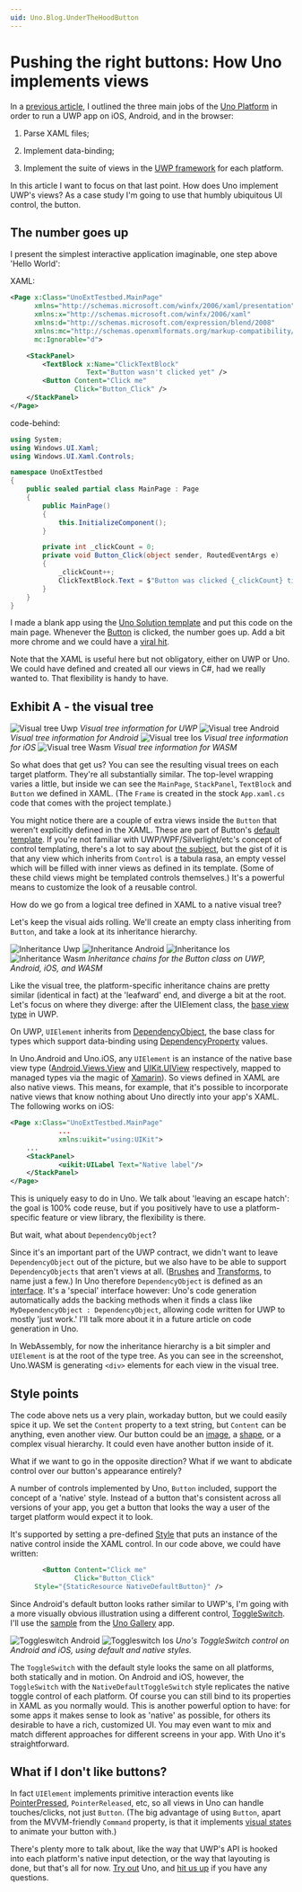 ```yaml
---
uid: Uno.Blog.UnderTheHoodButton
---
```


# Pushing the right buttons: How Uno implements views

In a [previous article](./201808-UnoUnderTheHoodIntro.md), I outlined the three main jobs of the [Uno Platform](https://platform.uno/) in order to run a UWP app on iOS, Android, and in the browser:

1. Parse XAML files;

2. Implement data-binding;

3. Implement the suite of views in the [UWP framework](https://learn.microsoft.com/windows/uwp/design/controls-and-patterns/controls-by-function) for each platform.

In this article I want to focus on that last point. How does Uno implement UWP's views? As a case study I'm going to use that humbly ubiquitous UI control, the button.

## The number goes up

I present the simplest interactive application imaginable, one step above 'Hello World':

XAML:

```` xml
<Page x:Class="UnoExtTestbed.MainPage"
      xmlns="http://schemas.microsoft.com/winfx/2006/xaml/presentation"
      xmlns:x="http://schemas.microsoft.com/winfx/2006/xaml"
      xmlns:d="http://schemas.microsoft.com/expression/blend/2008"
      xmlns:mc="http://schemas.openxmlformats.org/markup-compatibility/2006"
      mc:Ignorable="d">

    <StackPanel>
        <TextBlock x:Name="ClickTextBlock"
                   Text="Button wasn't clicked yet" />
        <Button Content="Click me"
                Click="Button_Click" />
    </StackPanel>
</Page>
````

code-behind:

```` csharp
using System;
using Windows.UI.Xaml;
using Windows.UI.Xaml.Controls;

namespace UnoExtTestbed
{
    public sealed partial class MainPage : Page
    {
        public MainPage()
        {
            this.InitializeComponent();
        }

        private int _clickCount = 0;
        private void Button_Click(object sender, RoutedEventArgs e)
        {
            _clickCount++;
            ClickTextBlock.Text = $"Button was clicked {_clickCount} times.";
        }
    }
}
````

I made a blank app using the [Uno Solution template](https://marketplace.visualstudio.com/items?itemName=unoplatform.uno-platform-addin-2022) and put this code on the main page. Whenever the [Button](https://learn.microsoft.com/uwp/api/windows.ui.xaml.controls.button) is clicked, the number goes up. Add a bit more chrome and we could have a [viral hit](https://en.wikipedia.org/wiki/Cow_Clicker).

Note that the XAML is useful here but not obligatory, either on UWP or Uno. We could have defined and created all our views in C#, had we really wanted to. That flexibility is handy to have.

## Exhibit A - the visual tree

![Visual tree Uwp](Assets/Button/visualtree-uwp.png)
*Visual tree information for UWP*
![Visual tree Android](Assets/Button/visualtree-android.png)
*Visual tree information for Android*
![Visual tree Ios](Assets/Button/visualtree-ios.png)
*Visual tree information for iOS*
![Visual tree Wasm](Assets/Button/visualtree-wasm.png)
*Visual tree information for WASM*

So what does that get us? You can see the resulting visual trees on each target platform. They're all substantially similar. The top-level wrapping varies a little, but inside we can see the `MainPage`, `StackPanel`, `TextBlock` and `Button` we defined in XAML. (The `Frame` is created in the stock `App.xaml.cs` code that comes with the project template.)

You might notice there are a couple of extra views inside the `Button` that weren't explicitly defined in the XAML. These are part of Button's [default template](https://msdn.microsoft.com/en-us/library/windows/apps/mt299109.aspx). If you're not familiar with UWP/WPF/Silverlight/etc's concept of control templating, there's a lot to say about [the subject](https://learn.microsoft.com/windows/uwp/design/controls-and-patterns/control-templates), but the gist of it is that any view which inherits from `Control` is a tabula rasa, an empty vessel which will be filled with inner views as defined in its template. (Some of these child views might be templated controls themselves.) It's a powerful means to customize the look of a reusable control.

How do we go from a logical tree defined in XAML to a native visual tree?

Let's keep the visual aids rolling. We'll create an empty class inheriting from `Button`, and take a look at its inheritance hierarchy.

![Inheritance Uwp](Assets/Button/inheritance-uwp.png) ![Inheritance Android](Assets/Button/inheritance-android.png) ![Inheritance Ios](Assets/Button/inheritance-ios.png) ![Inheritance Wasm](Assets/Button/inheritance-wasm.png)
*Inheritance chains for the Button class on UWP, Android, iOS, and WASM*

Like the visual tree, the platform-specific inheritance chains are pretty similar (identical in fact) at the 'leafward' end, and  diverge a bit at the root. Let's focus on where they diverge: after the UIElement class, the [base view type](https://learn.microsoft.com/uwp/api/windows.ui.xaml.uielement) in UWP.

On UWP, `UIElement` inherits from [DependencyObject](https://learn.microsoft.com/uwp/api/windows.ui.xaml.dependencyobject), the base class for types which support data-binding using [DependencyProperty](https://learn.microsoft.com/windows/uwp/xaml-platform/dependency-properties-overview) values.

In Uno.Android and Uno.iOS, any `UIElement` is an instance of the native base view type ([Android.Views.View](https://developer.android.com/reference/android/view/View) and [UIKit.UIView](https://developer.apple.com/documentation/uikit/uiview) respectively, mapped to managed types via the magic of [Xamarin](https://visualstudio.microsoft.com/xamarin/)). So views defined in XAML are also native views. This means, for example, that it's possible to incorporate native views that know nothing about Uno directly into your app's XAML. The following works on iOS:

```` xml
<Page x:Class="UnoExtTestbed.MainPage"
            ...
            xmlns:uikit="using:UIKit">
    ...
    <StackPanel>
            <uikit:UILabel Text="Native label"/>
    </StackPanel>
</Page>
````

This is uniquely easy to do in Uno. We talk about 'leaving an escape hatch': the goal is 100% code reuse, but if you positively have to use a platform-specific feature or view library, the flexibility is there.

But wait, what about `DependencyObject`?

Since it's an important part of the UWP contract, we didn't want to leave `DependencyObject` out of the picture, but we also have to be able to support `DependencyObjects` that aren't views at all. ([Brushes](https://learn.microsoft.com/windows/uwp/design/style/brushes) and [Transforms](https://learn.microsoft.com/windows/uwp/design/layout/transforms), to name just a few.) In Uno therefore `DependencyObject` is defined as an [interface](../articles/api-differences.md#dependencyobject-type-is-an-interface-all-non-windows-platforms). It's a 'special' interface however: Uno's code generation automatically adds the backing methods when it finds a class like `MyDependencyObject : DependencyObject`, allowing code written for UWP to mostly 'just work.' I'll talk more about it in a future article on code generation in Uno.

In WebAssembly, for now the inheritance hierarchy is a bit simpler and `UIElement` is at the root of the type tree. As you can see in the screenshot, Uno.WASM is generating `<div>` elements for each view in the visual tree.

## Style points

The code above nets us a very plain, workaday button, but we could easily spice it up. We set the `Content` property to a text string, but `Content` can be anything, even another view. Our button could be an [image](https://github.com/unoplatform/uno.Playground/blob/master/src/Uno.Playground.Shared/Samples/Image.xaml), a [shape](https://github.com/unoplatform/uno.Playground/blob/master/src/Uno.Playground.Shared/Samples/Shapes.xaml), or a complex visual hierarchy. It could even have another button inside of it.

What if we want to go in the opposite direction? What if we want to abdicate control over our button's appearance entirely?

A number of controls implemented by Uno, `Button` included, support the concept of a 'native' style. Instead of a button that's consistent across all versions of your app, you get a button that looks the way a user of the target platform would expect it to look.

It's supported by setting a pre-defined [Style](https://learn.microsoft.com/windows/uwp/design/controls-and-patterns/xaml-styles) that puts an instance of the native control inside the XAML control. In our code above, we could have written:

```` xml
        <Button Content="Click me"
                Click="Button_Click"
      Style="{StaticResource NativeDefaultButton}" />
````

Since Android's default button looks rather similar to UWP's, I'm going with a more visually obvious illustration using a different control, [ToggleSwitch](https://learn.microsoft.com/uwp/api/windows.ui.xaml.controls.toggleswitch). I'll use the [sample](https://github.com/unoplatform/uno.Playground/blob/master/src/Uno.Playground.Shared/Samples/ToggleSwitch.xaml) from the [Uno Gallery](https://github.com/unoplatform/uno.Playground#uno-playground) app.

![`Toggleswitch` Android](Assets/Button/toggleswitch-android.jpg) ![`Toggleswitch` Ios](Assets/Button/toggleswitch-ios.jpg)
*Uno's ToggleSwitch control on Android and iOS, using default and native styles.*

The `ToggleSwitch` with the default style looks the same on all platforms, both statically and in motion. On Android and iOS, however, the `ToggleSwitch` with the `NativeDefaultToggleSwitch` style replicates the native toggle control of each platform. Of course you can still bind to its properties in XAML as you normally would. This is another powerful option to have: for some apps it makes sense to look as 'native' as possible, for others its desirable to have a rich, customized UI. You may even want to mix and match different approaches for different screens in your app. With Uno it's straightforward.

## What if I don't like buttons?

In fact `UIElement` implements primitive interaction events like [PointerPressed](https://learn.microsoft.com/uwp/api/windows.ui.xaml.uielement.pointerpressed), `PointerReleased`, etc, so all views in Uno can handle touches/clicks, not just `Button`. (The big advantage of using `Button`, apart from the MVVM-friendly `Command` property, is that it implements [visual states](https://learn.microsoft.com/previous-versions/windows/apps/jj819808(v=win.10)) to animate your button with.)

There's plenty more to talk about, like the way that UWP's API is hooked into each platform's native input detection, or the way that layouting is done, but that's all for now. [Try out](https://github.com/unoplatform/uno.QuickStart) Uno, and [hit us up](https://gitter.im/uno-platform/Lobby) if you have any questions.
